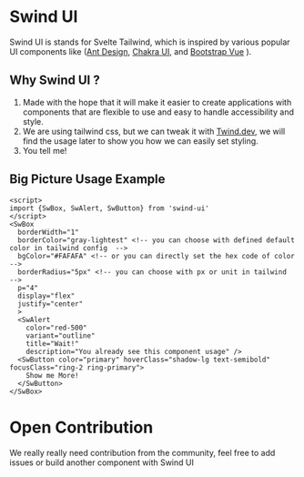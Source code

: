 # Swind UI

Swind UI is stands for Svelte Tailwind, which is inspired by various popular UI components like ([Ant Design](https://ant.design/), [Chakra UI](https://chakra-ui.com/), and [Bootstrap Vue](https://bootstrap-vue.org/) ).

## Why Swind UI ?
1. Made with the hope that it will make it easier to create applications with components that are flexible to use and easy to handle accessibility and style.
2. We are using tailwind css, but we can tweak it with [Twind.dev](https://twind.dev/), we will find the usage later to show you how we can easily set styling.
3. You tell me!

## Big Picture Usage Example
```svelte
<script>
import {SwBox, SwAlert, SwButton} from 'swind-ui'
</script>
<SwBox
  borderWidth="1"
  borderColor="gray-lightest" <!-- you can choose with defined default color in tailwind config  -->
  bgColor="#FAFAFA" <!-- or you can directly set the hex code of color  -->
  borderRadius="5px" <!-- you can choose with px or unit in tailwind  -->
  p="4"
  display="flex"
  justify="center"
  >
  <SwAlert 
    color="red-500" 
    variant="outline"
    title="Wait!"
    description="You already see this component usage" />
  <SwButton color="primary" hoverClass="shadow-lg text-semibold" focusClass="ring-2 ring-primary">
    Show me More!
  </SwButton>
</SwBox>
```
# Open Contribution
We really really need contribution from the community, feel free to add issues or build another component with Swind UI
